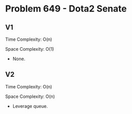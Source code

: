 # Problem 649 - Dota2 Senate

## V1

Time Complexity: O(n)

Space Complexity: O(1)

- None.

## V2

Time Complexity: O(n)

Space Complexity: O(n)

- Leverage queue.